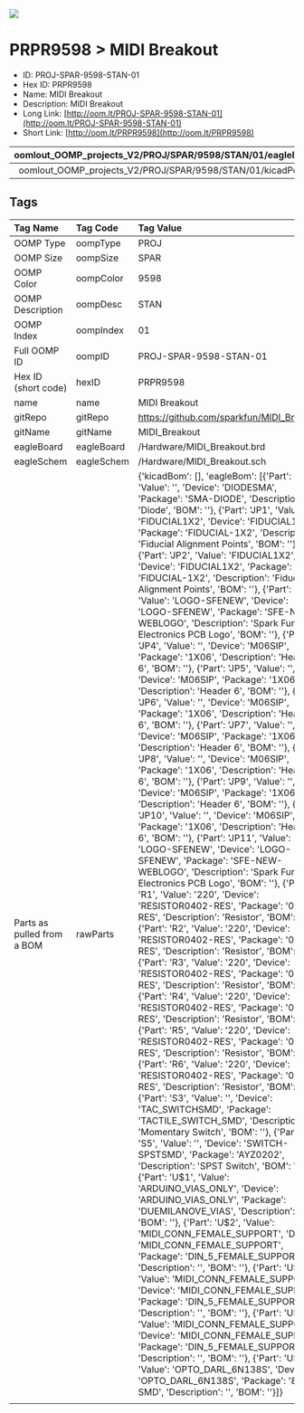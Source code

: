 


  
![][im]
# PRPR9598 > MIDI Breakout

- ID: PROJ-SPAR-9598-STAN-01
- Hex ID: PRPR9598
- Name: MIDI Breakout
- Description: MIDI Breakout
- Long Link: [http://oom.lt/PROJ-SPAR-9598-STAN-01](http://oom.lt/PROJ-SPAR-9598-STAN-01)
- Short Link: [http://oom.lt/PRPR9598](http://oom.lt/PRPR9598)
  

|oomlout_OOMP_projects_V2/PROJ/SPAR/9598/STAN/01/eagleImage.png|oomlout_OOMP_projects_V2/PROJ/SPAR/9598/STAN/01/eagleSchemImage.png|oomlout_OOMP_projects_V2/PROJ/SPAR/9598/STAN/01/kicadPcb3dFront.png|oomlout_OOMP_projects_V2/PROJ/SPAR/9598/STAN/01/kicadPcb3dBack.png|
| :---: | :---: | :---: | :---: |
|oomlout_OOMP_projects_V2/PROJ/SPAR/9598/STAN/01/kicadPcb3d.png||||

## Tags
  

|Tag Name|Tag Code|Tag Value|
| :--- | :--- | :--- |
|OOMP Type|oompType|PROJ|
|OOMP Size|oompSize|SPAR|
|OOMP Color|oompColor|9598|
|OOMP Description|oompDesc|STAN|
|OOMP Index|oompIndex|01|
|Full OOMP ID|oompID|PROJ-SPAR-9598-STAN-01|
|Hex ID (short code)|hexID|PRPR9598|
|name|name|MIDI Breakout|
|gitRepo|gitRepo|https://github.com/sparkfun/MIDI_Breakout|
|gitName|gitName|MIDI_Breakout|
|eagleBoard|eagleBoard|/Hardware/MIDI_Breakout.brd|
|eagleSchem|eagleSchem|/Hardware/MIDI_Breakout.sch|
|Parts as pulled from a BOM|rawParts|{'kicadBom': [], 'eagleBom': [{'Part': 'D1', 'Value': '', 'Device': 'DIODESMA', 'Package': 'SMA-DIODE', 'Description': 'Diode', 'BOM': ''}, {'Part': 'JP1', 'Value': 'FIDUCIAL1X2', 'Device': 'FIDUCIAL1X2', 'Package': 'FIDUCIAL-1X2', 'Description': 'Fiducial Alignment Points', 'BOM': ''}, {'Part': 'JP2', 'Value': 'FIDUCIAL1X2', 'Device': 'FIDUCIAL1X2', 'Package': 'FIDUCIAL-1X2', 'Description': 'Fiducial Alignment Points', 'BOM': ''}, {'Part': 'JP3', 'Value': 'LOGO-SFENEW', 'Device': 'LOGO-SFENEW', 'Package': 'SFE-NEW-WEBLOGO', 'Description': 'Spark Fun Electronics PCB Logo', 'BOM': ''}, {'Part': 'JP4', 'Value': '', 'Device': 'M06SIP', 'Package': '1X06', 'Description': 'Header 6', 'BOM': ''}, {'Part': 'JP5', 'Value': '', 'Device': 'M06SIP', 'Package': '1X06', 'Description': 'Header 6', 'BOM': ''}, {'Part': 'JP6', 'Value': '', 'Device': 'M06SIP', 'Package': '1X06', 'Description': 'Header 6', 'BOM': ''}, {'Part': 'JP7', 'Value': '', 'Device': 'M06SIP', 'Package': '1X06', 'Description': 'Header 6', 'BOM': ''}, {'Part': 'JP8', 'Value': '', 'Device': 'M06SIP', 'Package': '1X06', 'Description': 'Header 6', 'BOM': ''}, {'Part': 'JP9', 'Value': '', 'Device': 'M06SIP', 'Package': '1X06', 'Description': 'Header 6', 'BOM': ''}, {'Part': 'JP10', 'Value': '', 'Device': 'M06SIP', 'Package': '1X06', 'Description': 'Header 6', 'BOM': ''}, {'Part': 'JP11', 'Value': 'LOGO-SFENEW', 'Device': 'LOGO-SFENEW', 'Package': 'SFE-NEW-WEBLOGO', 'Description': 'Spark Fun Electronics PCB Logo', 'BOM': ''}, {'Part': 'R1', 'Value': '220', 'Device': 'RESISTOR0402-RES', 'Package': '0402-RES', 'Description': 'Resistor', 'BOM': ''}, {'Part': 'R2', 'Value': '220', 'Device': 'RESISTOR0402-RES', 'Package': '0402-RES', 'Description': 'Resistor', 'BOM': ''}, {'Part': 'R3', 'Value': '220', 'Device': 'RESISTOR0402-RES', 'Package': '0402-RES', 'Description': 'Resistor', 'BOM': ''}, {'Part': 'R4', 'Value': '220', 'Device': 'RESISTOR0402-RES', 'Package': '0402-RES', 'Description': 'Resistor', 'BOM': ''}, {'Part': 'R5', 'Value': '220', 'Device': 'RESISTOR0402-RES', 'Package': '0402-RES', 'Description': 'Resistor', 'BOM': ''}, {'Part': 'R6', 'Value': '220', 'Device': 'RESISTOR0402-RES', 'Package': '0402-RES', 'Description': 'Resistor', 'BOM': ''}, {'Part': 'S3', 'Value': '', 'Device': 'TAC_SWITCHSMD', 'Package': 'TACTILE_SWITCH_SMD', 'Description': 'Momentary Switch', 'BOM': ''}, {'Part': 'S5', 'Value': '', 'Device': 'SWITCH-SPSTSMD', 'Package': 'AYZ0202', 'Description': 'SPST Switch', 'BOM': ''}, {'Part': 'U$1', 'Value': 'ARDUINO_VIAS_ONLY', 'Device': 'ARDUINO_VIAS_ONLY', 'Package': 'DUEMILANOVE_VIAS', 'Description': '', 'BOM': ''}, {'Part': 'U$2', 'Value': 'MIDI_CONN_FEMALE_SUPPORT', 'Device': 'MIDI_CONN_FEMALE_SUPPORT', 'Package': 'DIN_5_FEMALE_SUPPORT', 'Description': '', 'BOM': ''}, {'Part': 'U$3', 'Value': 'MIDI_CONN_FEMALE_SUPPORT', 'Device': 'MIDI_CONN_FEMALE_SUPPORT', 'Package': 'DIN_5_FEMALE_SUPPORT', 'Description': '', 'BOM': ''}, {'Part': 'U$5', 'Value': 'MIDI_CONN_FEMALE_SUPPORT', 'Device': 'MIDI_CONN_FEMALE_SUPPORT', 'Package': 'DIN_5_FEMALE_SUPPORT', 'Description': '', 'BOM': ''}, {'Part': 'U$6', 'Value': 'OPTO_DARL_6N138S', 'Device': 'OPTO_DARL_6N138S', 'Package': '8-SMD', 'Description': '', 'BOM': ''}]}|
||||



[im]: PROJ/SPAR/9598/STAN/01/kicadPcb3d_450.png
